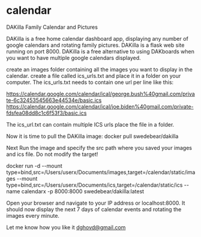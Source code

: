 # calendar
DAKilla Family Calendar and Pictures

DAKilla is a free home calendar dashboard app, displaying any number of google calendars and rotating family pictures. DAKilla is a flask web site running on port 8000.
DAKilla is a free alternative to using DAKboards when you want to have multiple google calendars displayed.

create an images folder containing all the images you want to display in the calendar. create a file called ics_urls.txt and place it in a folder on your computer. The ics_urls.txt needs to contain one url per line like this:

https://calendar.google.com/calendar/ical/george.bush%40gmail.com/private-6c32453545663e44534e/basic.ics https://calendar.google.com/calendar/ical/joe.biden%40gmail.com/private-fdsfea08dd8c1c6f53f3/basic.ics

The ics_url.txt can contain multiple ICS urls place the file in a folder.

Now it is time to pull the DAKilla image: docker pull swedebear/dakilla

Next Run the image and specify the src path where you saved your images and ics file. Do not modify the target!

docker run -d --mount type=bind,src=/Users/userx/Documents/images,target=/calendar/static/images --mount type=bind,src=/Users/userx/Documents/ics,target=/calendar/static/ics --name calendarx -p 8000:8000 swedebear/dakilla:latest

Open your browser and navigate to your IP address or localhost:8000. It should now display the next 7 days of calendar events and rotating the images every minute.

Let me know how you like it dghovd@gmail.com
